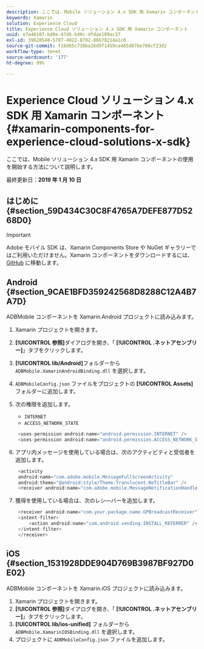```yaml
---
description: ここでは、Mobile ソリューション 4.x SDK 用 Xamarin コンポーネントの使用を開始する方法について説明します。
keywords: Xamarin
solution: Experience Cloud
title: Experience Cloud ソリューション 4.x SDK 用 Xamarin コンポーネント
uuid: e7a48107-bd0e-47d6-b49c-dfdae189ac37
exl-id: 39628548-5787-4022-8792-86b78214a1c0
source-git-commit: f18d65c738ba16d9f1459ca485d87be708cf23d2
workflow-type: tm+mt
source-wordcount: '177'
ht-degree: 99%

---
```


# Experience Cloud ソリューション 4.x SDK 用 Xamarin コンポーネント {#xamarin-components-for-experience-cloud-solutions-x-sdk}

ここでは、Mobile ソリューション 4.x SDK 用 Xamarin コンポーネントの使用を開始する方法について説明します。

最終更新日：**2019 年 1 月 10 日**

## はじめに {#section_59D434C30C8F4765A7DEFE877D5268D0}

>[!IMPORTANT]
>
>Adobe モバイル SDK は、Xamarin Components Store や NuGet ギャラリーではご利用いただけません。Xamarin コンポーネントをダウンロードするには、[GitHub](https://github.com/Adobe-Marketing-Cloud/mobile-services) に移動します。

## Android {#section_9CAE1BFD359242568D8288C12A4B7A7D}

ADBMobile コンポーネントを Xamarin.Android プロジェクトに読み込みます。

1. Xamarin プロジェクトを開きます。
1. **[!UICONTROL 参照]**&#x200B;ダイアログを開き、「 **[!UICONTROL .ネットアセンブリー]**」タブをクリックします。
1. **[!UICONTROL lib/Android]**&#x200B;フォルダーから `ADBMobile.XamarinAndroidBinding.dll` を選択します。
1. `ADBMobileConfig.json` ファイルをプロジェクトの **[!UICONTROL Assets]** フォルダーに追加します。
1. 次の権限を追加します。

   * `INTERNET`
   * `ACCESS_NETWORK_STATE`

   ```java
    <uses-permission android:name="android.permission.INTERNET" />
    <uses-permission android:name="android.permission.ACCESS_NETWORK_STATE" />
   ```

1. アプリ内メッセージを使用している場合は、次のアクティビティと受信者を追加します。

   ```java
    <activity 
    android:name="com.adobe.mobile.MessageFullScreenActivity" 
    android:theme="@android:style/Theme.Translucent.NoTitleBar" />
    <receiver android:name="com.adobe.mobile.MessageNotificationHandler" />
   ```

1. 獲得を使用している場合は、次のレシ―バーを追加します。

   ```java
    <receiver android:name="com.your.package.name.GPBroadcastReceiver" android:exported="true">
    <intent-filter>
        <action android:name="com.android.vending.INSTALL_REFERRER" />
    </intent-filter>
    </receiver>
   ```

## iOS {#section_1531928DDE904D769B3987BF927D0E02}

ADBMobile コンポーネントを Xamarin.iOS プロジェクトに読み込みます。

1. Xamarin プロジェクトを開きます。
1. **[!UICONTROL 参照]**&#x200B;ダイアログを開き、「 **[!UICONTROL .ネットアセンブリー]**」タブをクリックします。
1. **[!UICONTROL lib/ios-unified]** フォルダーから `ADBMobile.XamarinIOSBinding.dll` を選択します。
1. プロジェクトに `ADBMobileConfig.json` ファイルを追加します。

